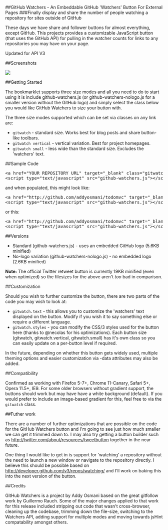 ##GitHub Watchers - An Embeddable GitHub 'Watchers' Button For External Pages
###Finally display and share the number of people watching a repository for sites outside of GitHub

These days we have share and follower buttons for almost everything, except GitHub. This projects provides a customizable JavaScript button (that uses the GitHub API) for pulling in the watcher counts for links to any repositories you may have on your page. 

Updated for API V3

##Screenshots

<img src='http://www.blarnee.com/images/screenshots_gitwatchb.jpg'/>


##Getting Started

The bookmarklet supports three size modes and all you need to do to start using it is include github-watchers.js (or github-watchers-nologo.js for a smaller version without the GitHub logo) and simply select the class below you would like GitHub Watchers to size your button with.

The three size modes supported which can be set via classes on any link are:

<ul>
<li><code>gitwatch</code> - standard size. Works best for blog posts and share button-like toolbars.</li>
<li><code>gitwatch vertical</code> - vertical variation. Best for project homepages.</li>
<li><code>gitwatch small</code> - less wide than the standard size. Excludes the 'watchers' text.</li>
</ul>

##Sample Code

<pre>
&lt;a href=&quot;YOUR REPOSITORY URL&quot; target=&quot;_blank&quot; class=&quot;gitwatch&quot;&gt;YOUR FALLBACK LINK TEXT&lt;/a&gt;
&lt;script type=&quot;text/javascript&quot; src=&quot;github-watchers.js&quot;&gt;&lt;/script&gt;
</pre>

and when populated, this might look like:

<pre>
&lt;a href=&quot;http://github.com/addyosmani/todomvc&quot; target=&quot;_blank&quot; class=&quot;gitwatch&quot;&gt;Watch us on GitHub&lt;/a&gt;
&lt;script type=&quot;text/javascript&quot; src=&quot;github-watchers.js&quot;&gt;&lt;/script&gt;
</pre>

or this:

<pre>
&lt;a href=&quot;http://github.com/addyosmani/todomvc&quot; target=&quot;_blank&quot; class=&quot;gitwatch vertical&quot;&gt;Watch us on GitHub&lt;/a&gt;
&lt;script type=&quot;text/javascript&quot; src=&quot;github-watchers.js&quot;&gt;&lt;/script&gt;
</pre>

##Versions
<ul>
	<li>Standard (github-watchers.js) - uses an embedded GitHub logo (5.6KB minified)</li>
	<li>No-logo variation (github-watchers-nologo.js) - no embedded logo (2.6KB minified)</li>
</ul>

<strong>Note:</strong> The official Twitter retweet button is currently 19KB minified (even when optimized) so the filesizes for the above aren't *too* bad in comparison. 

##Customization

Should you wish to further customize the button, there are two parts of the code you may wish to look at:

<ul>
	<li><code>gitwatch.text</code> - this allows you to customize the 'watchers' text displayed on the button. Modify if you wish it to say something else or require a different language.</li>
	<li><code>gitwatch.styles</code> - you can modify the CSS/3 styles used for the button here (thanks to @necolas for his optimizations). Each button size (gitwatch, gitwatch.vertical, gitwatch.small) has it's own class so you can easily update on a per-button level if required.</li>
</ul>

In the future, depending on whether this button gets widely used, multiple theming options and easier customization via -data attributes may also be added.

##Compatibility

Confirmed as working with Firefox 5-7+, Chrome 11-Canary, Safari 5+, Opera 11.5+, IE9. For some older browsers without gradient support, the buttons should work but may have have a white background (default). If you would prefer to include an image-based gradient for this, feel free to via the <code>gitwatch</code> class.


##Futher work

There are a number of further optimizations that are possible on the code for the GitHub Watchers button and I'm going to see just how much smaller we can get it trimmed down to. I may also try getting a button builder such as http://twitter.com/about/resources/tweetbutton together in the near future.

One thing I would like to get in is support for 'watching' a repository without the need to launch a new window or navigate to the repository directly. I believe this should be possible based on http://developer.github.com/v3/repos/watching/ and I'll work on baking this into the next version of the button.

##Credits

GitHub Watchers is a project by Addy Osmani based on the great gitfollow work by Guillermo Rauch. Some of the major changes applied to that work for this release included stripping out code that wasn't cross-browser, cleaning up the codebase, trimming down the file-size, switching to the Watchers API, adding support for multiple modes and moving towards jsHint compatability amongst others. 



 
